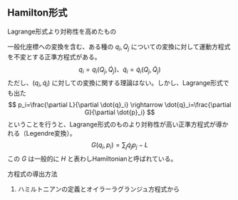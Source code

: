 
## Hamilton形式

Lagrange形式より対称性を高めたもの

一般化座標への変換を含む、ある種の $q_i,Q_j$ についての変換に対して運動方程式を不変とする正準方程式がある。
$$
    q_i=q_i(Q_j,\dot{Q}_j)、
    \dot{q}_i=\dot{q}_i(Q_j,\dot{Q}_j)
$$
ただし、$(q_i,\dot{q}_i)$ に対しての変換に関する理論はない。しかし、Lagrange形式でも出た
$$
    p_i=\frac{\partial L}{\partial \dot{q}_i}
    \rightarrow
    \dot{q}_i=\frac{\partial G}{\partial \dot{p}_i}
$$
ということを行うと、Lagrange形式のものより対称性が高い正準方程式が導かれる（Legendre変換）。
$$
    G(q_i,p_i)=\sum_j \dot{q}_j p_j-L
$$
この $G$ は一般的に $H$ と表わしHamiltonianと呼ばれている。

方程式の導出方法

1. ハミルトニアンの定義とオイラーラグランジュ方程式から